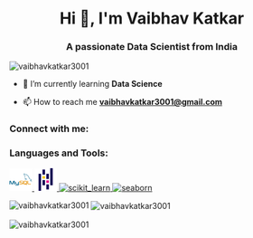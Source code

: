 <h1 align="center">Hi 👋, I'm Vaibhav Katkar</h1>
<h3 align="center">A passionate Data Scientist from India</h3>

<p align="left"> <img src="https://komarev.com/ghpvc/?username=vaibhavkatkar3001&label=Profile%20views&color=0e75b6&style=flat" alt="vaibhavkatkar3001" /> </p>

- 🌱 I’m currently learning **Data Science**

- 📫 How to reach me **vaibhavkatkar3001@gmail.com**

<h3 align="left">Connect with me:</h3>
<p align="left">
</p>

<h3 align="left">Languages and Tools:</h3>
<p align="left"> <a href="https://www.mysql.com/" target="_blank" rel="noreferrer"> <img src="https://raw.githubusercontent.com/devicons/devicon/master/icons/mysql/mysql-original-wordmark.svg" alt="mysql" width="40" height="40"/> </a> <a href="https://pandas.pydata.org/" target="_blank" rel="noreferrer"> <img src="https://raw.githubusercontent.com/devicons/devicon/2ae2a900d2f041da66e950e4d48052658d850630/icons/pandas/pandas-original.svg" alt="pandas" width="40" height="40"/> </a> <a href="https://scikit-learn.org/" target="_blank" rel="noreferrer"> <img src="https://upload.wikimedia.org/wikipedia/commons/0/05/Scikit_learn_logo_small.svg" alt="scikit_learn" width="40" height="40"/> </a> <a href="https://seaborn.pydata.org/" target="_blank" rel="noreferrer"> <img src="https://seaborn.pydata.org/_images/logo-mark-lightbg.svg" alt="seaborn" width="40" height="40"/> </a> </p>

<p><img align="left" src="https://github-readme-stats.vercel.app/api/top-langs?username=vaibhavkatkar3001&show_icons=true&locale=en&layout=compact" alt="vaibhavkatkar3001" /></p>

<p>&nbsp;<img align="center" src="https://github-readme-stats.vercel.app/api?username=vaibhavkatkar3001&show_icons=true&locale=en" alt="vaibhavkatkar3001" /></p>

<p><img align="center" src="https://github-readme-streak-stats.herokuapp.com/?user=vaibhavkatkar3001&" alt="vaibhavkatkar3001" /></p>
